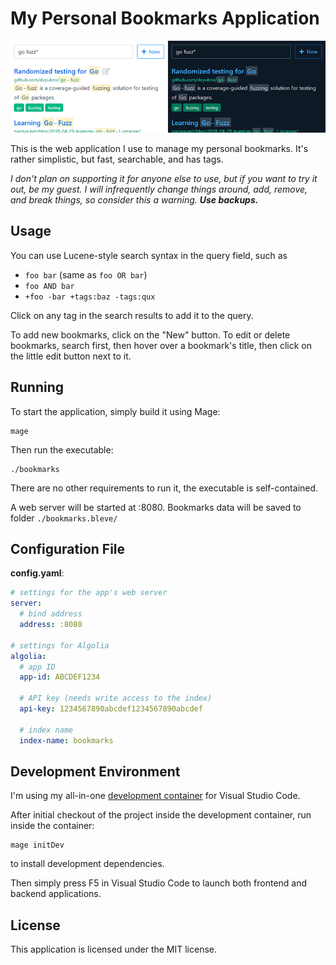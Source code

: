 My Personal Bookmarks Application
=================================

![Screenshot](bookmarks.png)

This is the web application I use to manage my personal bookmarks. It's rather simplistic, but fast,
searchable, and has tags.

*I don't plan on supporting it for anyone else to use, but if you want to try it out, be my guest.
I will infrequently change things around, add, remove, and break things, so consider this a warning.
**Use backups.***


Usage
-----

You can use Lucene-style search syntax in the query field, such as

- `foo bar` (same as `foo OR bar`)
- `foo AND bar`
- `+foo -bar +tags:baz -tags:qux`

Click on any tag in the search results to add it to the query.

To add new bookmarks, click on the "New" button. To edit or delete bookmarks, search first, then hover over
a bookmark's title, then click on the little edit button next to it.


Running
-------

To start the application, simply build it using Mage:

```shell
mage
```

Then run the executable:

```shell
./bookmarks
```

There are no other requirements to run it, the executable is self-contained.

A web server will be started at :8080. Bookmarks data will be saved to folder `./bookmarks.bleve/`


Configuration File
------------------

**config.yaml**:

```yaml
# settings for the app's web server
server:
  # bind address
  address: :8080

# settings for Algolia
algolia:
  # app ID
  app-id: ABCDEF1234

  # API key (needs write access to the index)
  api-key: 1234567890abcdef1234567890abcdef

  # index name
  index-name: bookmarks
```


Development Environment
-----------------------

I'm using my all-in-one [development container] for Visual Studio Code.

After initial checkout of the project inside the development container, run inside the container:

```shell
mage initDev
```

to install development dependencies.

Then simply press F5 in Visual Studio Code to launch both frontend and backend applications.


License
-------

This application is licensed under the MIT license.



[development container]: https://github.com/blizzy78/dev-container

